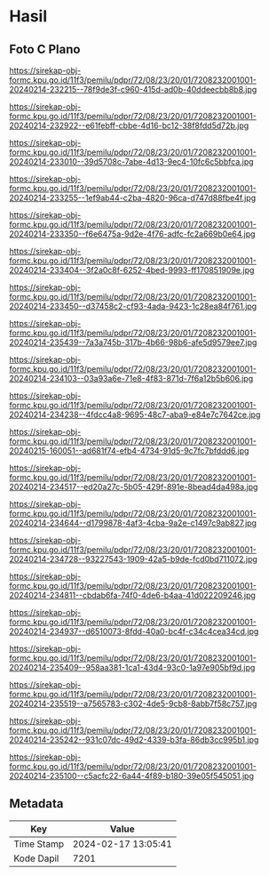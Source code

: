 # Hasil

## Foto C Plano

https://sirekap-obj-formc.kpu.go.id/11f3/pemilu/pdpr/72/08/23/20/01/7208232001001-20240214-232215--78f9de3f-c960-415d-ad0b-40ddeecbb8b8.jpg

https://sirekap-obj-formc.kpu.go.id/11f3/pemilu/pdpr/72/08/23/20/01/7208232001001-20240214-232922--e61febff-cbbe-4d16-bc12-38f8fdd5d72b.jpg

https://sirekap-obj-formc.kpu.go.id/11f3/pemilu/pdpr/72/08/23/20/01/7208232001001-20240214-233010--39d5708c-7abe-4d13-9ec4-10fc6c5bbfca.jpg

https://sirekap-obj-formc.kpu.go.id/11f3/pemilu/pdpr/72/08/23/20/01/7208232001001-20240214-233255--1ef9ab44-c2ba-4820-96ca-d747d88fbe4f.jpg

https://sirekap-obj-formc.kpu.go.id/11f3/pemilu/pdpr/72/08/23/20/01/7208232001001-20240214-233350--f6e6475a-9d2e-4f76-adfc-fc2a669b0e64.jpg

https://sirekap-obj-formc.kpu.go.id/11f3/pemilu/pdpr/72/08/23/20/01/7208232001001-20240214-233404--3f2a0c8f-6252-4bed-9993-ff170851909e.jpg

https://sirekap-obj-formc.kpu.go.id/11f3/pemilu/pdpr/72/08/23/20/01/7208232001001-20240214-233450--d37458c2-cf93-4ada-9423-1c28ea84f761.jpg

https://sirekap-obj-formc.kpu.go.id/11f3/pemilu/pdpr/72/08/23/20/01/7208232001001-20240214-235439--7a3a745b-317b-4b66-98b6-afe5d9579ee7.jpg

https://sirekap-obj-formc.kpu.go.id/11f3/pemilu/pdpr/72/08/23/20/01/7208232001001-20240214-234103--03a93a6e-71e8-4f83-871d-7f6a12b5b606.jpg

https://sirekap-obj-formc.kpu.go.id/11f3/pemilu/pdpr/72/08/23/20/01/7208232001001-20240214-234238--4fdcc4a8-9695-48c7-aba9-e84e7c7642ce.jpg

https://sirekap-obj-formc.kpu.go.id/11f3/pemilu/pdpr/72/08/23/20/01/7208232001001-20240215-160051--ad681f74-efb4-4734-91d5-9c7fc7bfddd6.jpg

https://sirekap-obj-formc.kpu.go.id/11f3/pemilu/pdpr/72/08/23/20/01/7208232001001-20240214-234517--ed20a27c-5b05-429f-891e-8bead4da498a.jpg

https://sirekap-obj-formc.kpu.go.id/11f3/pemilu/pdpr/72/08/23/20/01/7208232001001-20240214-234644--d1799878-4af3-4cba-9a2e-c1497c9ab827.jpg

https://sirekap-obj-formc.kpu.go.id/11f3/pemilu/pdpr/72/08/23/20/01/7208232001001-20240214-234728--93227543-1909-42a5-b9de-fcd0bd711072.jpg

https://sirekap-obj-formc.kpu.go.id/11f3/pemilu/pdpr/72/08/23/20/01/7208232001001-20240214-234811--cbdab6fa-74f0-4de6-b4aa-41d022209246.jpg

https://sirekap-obj-formc.kpu.go.id/11f3/pemilu/pdpr/72/08/23/20/01/7208232001001-20240214-234937--d6510073-8fdd-40a0-bc4f-c34c4cea34cd.jpg

https://sirekap-obj-formc.kpu.go.id/11f3/pemilu/pdpr/72/08/23/20/01/7208232001001-20240214-235409--958aa381-1ca1-43d4-93c0-1a97e905bf9d.jpg

https://sirekap-obj-formc.kpu.go.id/11f3/pemilu/pdpr/72/08/23/20/01/7208232001001-20240214-235519--a7565783-c302-4de5-9cb8-8abb7f58c757.jpg

https://sirekap-obj-formc.kpu.go.id/11f3/pemilu/pdpr/72/08/23/20/01/7208232001001-20240214-235242--931c07dc-49d2-4339-b3fa-86db3cc995b1.jpg

https://sirekap-obj-formc.kpu.go.id/11f3/pemilu/pdpr/72/08/23/20/01/7208232001001-20240214-235100--c5acfc22-6a44-4f89-b180-39e05f545051.jpg


## Metadata

| Key        | Value               |
| ---------- | ------------------- |
| Time Stamp | 2024-02-17 13:05:41 |
| Kode Dapil | 7201                |



